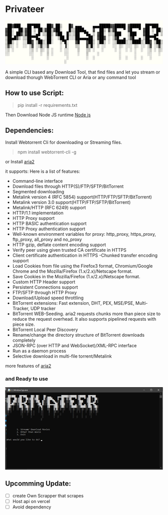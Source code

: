 # Privateer

![Privateer](https://github.com/shreyashchavan/Privateer/blob/main/Privateer.png)

A simple CLI based any Download Tool, that find files and let you stream or download thorugh WebTorrent CLI or Aria or any command tool

## How to use Script:

> pip install -r requirements.txt

Then Download Node JS runtime
[Node js](https://nodejs.org/en/)

## Dependencies:

Install Webtorrent Cli for downloading or Streaming files.

> npm install webtorrent-cli -g

or Install [aria2](https://github.com/aria2/aria2)

it supports:
Here is a list of features:
- Command-line interface
- Download files through HTTP(S)/FTP/SFTP/BitTorrent
- Segmented downloading
- Metalink version 4 (RFC 5854) support(HTTP/FTP/SFTP/BitTorrent)
- Metalink version 3.0 support(HTTP/FTP/SFTP/BitTorrent)
- Metalink/HTTP (RFC 6249) support
- HTTP/1.1 implementation
- HTTP Proxy support
- HTTP BASIC authentication support
- HTTP Proxy authentication support
- Well-known environment variables for proxy: http_proxy, https_proxy, ftp_proxy, all_proxy and no_proxy
- HTTP gzip, deflate content encoding support
- Verify peer using given trusted CA certificate in HTTPS
- Client certificate authentication in HTTPS
-Chunked transfer encoding support
- Load Cookies from file using the Firefox3 format, Chromium/Google Chrome and the Mozilla/Firefox (1.x/2.x)/Netscape format.
- Save Cookies in the Mozilla/Firefox (1.x/2.x)/Netscape format.
- Custom HTTP Header support
- Persistent Connections support
- FTP/SFTP through HTTP Proxy
- Download/Upload speed throttling
- BitTorrent extensions: Fast extension, DHT, PEX, MSE/PSE, Multi-Tracker, UDP tracker
- BitTorrent WEB-Seeding. aria2 requests chunks more than piece size to reduce the request overhead. It also supports pipelined requests with piece size.
- BitTorrent Local Peer Discovery
- Rename/change the directory structure of BitTorrent downloads completely
- JSON-RPC (over HTTP and WebSocket)/XML-RPC interface
- Run as a daemon process
- Selective download in multi-file torrent/Metalink

more features of [aria2](https://github.com/aria2/aria2)

### and Ready to use

![Privateer](https://github.com/shreyashchavan/Privateer/blob/main/Privateer%20-%20Pirate%20Downloader.jpeg)


## Upcomming Update:
- [ ] create Own Scrapper that scrapes
- [ ] Host api on vercel
- [ ] Avoid dependency
